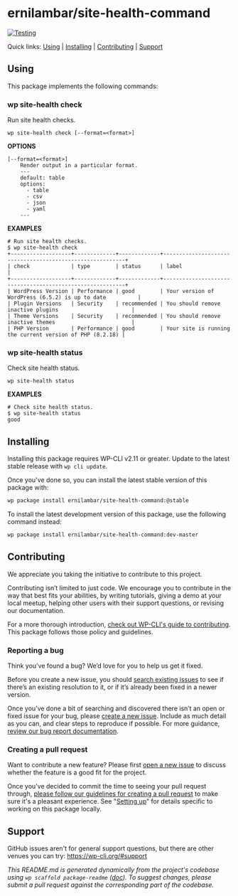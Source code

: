 ernilambar/site-health-command
==============================



[![Testing](https://github.com/ernilambar/site-health-command/actions/workflows/testing.yml/badge.svg)](https://github.com/ernilambar/site-health-command/actions/workflows/testing.yml)

Quick links: [Using](#using) | [Installing](#installing) | [Contributing](#contributing) | [Support](#support)

## Using

This package implements the following commands:

### wp site-health check

Run site health checks.

~~~
wp site-health check [--format=<format>]
~~~

**OPTIONS**

	[--format=<format>]
		Render output in a particular format.
		---
		default: table
		options:
		  - table
		  - csv
		  - json
		  - yaml
		---

**EXAMPLES**

    # Run site health checks.
    $ wp site-health check
    +-------------------+-------------+-------------+----------------------------------------------------------+
    | check             | type        | status      | label                                                    |
    +-------------------+-------------+-------------+----------------------------------------------------------+
    | WordPress Version | Performance | good        | Your version of WordPress (6.5.2) is up to date          |
    | Plugin Versions   | Security    | recommended | You should remove inactive plugins                       |
    | Theme Versions    | Security    | recommended | You should remove inactive themes                        |
    | PHP Version       | Performance | good        | Your site is running the current version of PHP (8.2.18) |



### wp site-health status

Check site health status.

~~~
wp site-health status 
~~~

**EXAMPLES**

    # Check site health status.
    $ wp site-health status
    good

## Installing

Installing this package requires WP-CLI v2.11 or greater. Update to the latest stable release with `wp cli update`.

Once you've done so, you can install the latest stable version of this package with:

```bash
wp package install ernilambar/site-health-command:@stable
```

To install the latest development version of this package, use the following command instead:

```bash
wp package install ernilambar/site-health-command:dev-master
```

## Contributing

We appreciate you taking the initiative to contribute to this project.

Contributing isn’t limited to just code. We encourage you to contribute in the way that best fits your abilities, by writing tutorials, giving a demo at your local meetup, helping other users with their support questions, or revising our documentation.

For a more thorough introduction, [check out WP-CLI's guide to contributing](https://make.wordpress.org/cli/handbook/contributing/). This package follows those policy and guidelines.

### Reporting a bug

Think you’ve found a bug? We’d love for you to help us get it fixed.

Before you create a new issue, you should [search existing issues](https://github.com/ernilambar/site-health-command/issues?q=label%3Abug%20) to see if there’s an existing resolution to it, or if it’s already been fixed in a newer version.

Once you’ve done a bit of searching and discovered there isn’t an open or fixed issue for your bug, please [create a new issue](https://github.com/ernilambar/site-health-command/issues/new). Include as much detail as you can, and clear steps to reproduce if possible. For more guidance, [review our bug report documentation](https://make.wordpress.org/cli/handbook/bug-reports/).

### Creating a pull request

Want to contribute a new feature? Please first [open a new issue](https://github.com/ernilambar/site-health-command/issues/new) to discuss whether the feature is a good fit for the project.

Once you've decided to commit the time to seeing your pull request through, [please follow our guidelines for creating a pull request](https://make.wordpress.org/cli/handbook/pull-requests/) to make sure it's a pleasant experience. See "[Setting up](https://make.wordpress.org/cli/handbook/pull-requests/#setting-up)" for details specific to working on this package locally.

## Support

GitHub issues aren't for general support questions, but there are other venues you can try: https://wp-cli.org/#support


*This README.md is generated dynamically from the project's codebase using `wp scaffold package-readme` ([doc](https://github.com/wp-cli/scaffold-package-command#wp-scaffold-package-readme)). To suggest changes, please submit a pull request against the corresponding part of the codebase.*
